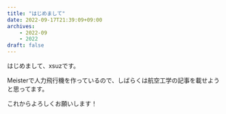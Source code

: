 ```yaml
---
title: "はじめまして"
date: 2022-09-17T21:39:09+09:00
archives:
    - 2022-09
    - 2022
draft: false
---
```


はじめまして、xsuzです。

Meisterで人力飛行機を作っているので、しばらくは航空工学の記事を載せようと思ってます。

これからよろしくお願いします！
